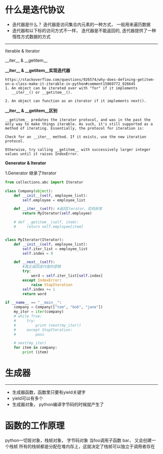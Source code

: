 
# 什么是迭代协议
* 迭代器是什么？ 迭代器是访问集合内元素的一种方式， 一般用来遍历数据
* 迭代器和以下标的访问方式不一样， 迭代器是不能返回的, 迭代器提供了一种惰性方式数据的方式
* * *

Iterable & Iterator

\_\_iter\_\_ & \_\_getitem\_\_

**\_\_iter__ & \__getitem\_\_实现迭代器**

    https://stackoverflow.com/questions/926574/why-does-defining-getitem-on-a-class-make-it-iterable-in-python#comment15869772_926645
    1. An object can be iterated over with "for" if it implements
       __iter__() or __getitem__().
    
    2. An object can function as an iterator if it implements next().


**\_\_iter\_\_ & \_\_getitem\_\_区别**

    __getitem__ predates the iterator protocol, and was in the past the only way to make things iterable. As such, it's still supported as a method of iterating. Essentially, the protocol for iteration is:
    
    Check for an __iter__ method. If it exists, use the new iteration protocol.
    
    Otherwise, try calling __getitem__ with successively larger integer values until it raises IndexError.

**Generator & Iterator**

1.Generator 继承了Iterator


```python
from collections.abc import Iterator

class Company(object):
    def __init__(self, employee_list):
        self.employee = employee_list

    def __iter__(self): #返回Iterator，否则异常
        return MyIterator(self.employee)

    # def __getitem__(self, item):
    #     return self.employee[item]


class MyIterator(Iterator):
    def __init__(self, employee_list):
        self.iter_list = employee_list
        self.index = 0

    def __next__(self):
        #真正返回迭代值的逻辑
        try:
            word = self.iter_list[self.index]
        except IndexError:
            raise StopIteration
        self.index += 1
        return word

if __name__ == "__main__":
    company = Company(["tom", "bob", "jane"])
    my_itor = iter(company)
    # while True:
    #     try:
    #         print (next(my_itor))
    #     except StopIteration:
    #         pass

    # next(my_itor)
    for item in company:
        print (item)
```
# 生成器
* * *
* 生成器函数，函数里只要有yield关键字
* yield可以有多个
* 生成器对象， python编译字节码的时候就产生了

# 函数的工作原理
python一切皆对象，栈帧对象， 字节码对象
当foo调用子函数 bar， 又会创建一个栈帧
所有的栈帧都是分配在堆内存上，这就决定了栈帧可以独立于调用者存在


